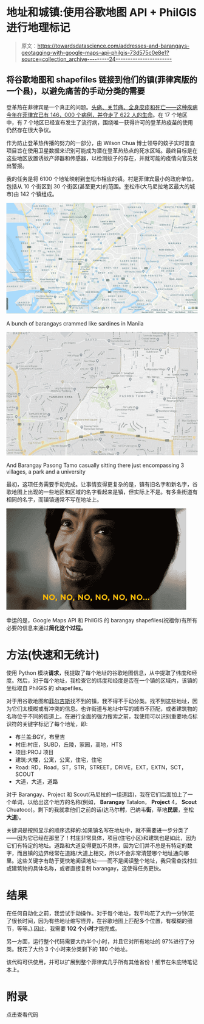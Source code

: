 # 地址和城镇:使用谷歌地图 API + PhilGIS 进行地理标记

> 原文：<https://towardsdatascience.com/addresses-and-barangays-geotagging-with-google-maps-api-philgis-73d575c0e8e1?source=collection_archive---------24----------------------->

## 将谷歌地图和 shapefiles 链接到他们的镇(菲律宾版的一个县)，以避免痛苦的手动分类的需要

登革热在菲律宾是一个真正的问题。[头痛、关节痛、全身皮疹和死亡——这种疾病今年在菲律宾已有 146，000 个病例，并夺走了 622 人的生命](https://www.cnn.com/2019/08/07/health/philippines-dengue-epidemic-intl-hnk/index.html)。在 17 个地区中，有 7 个地区已经宣布发生了流行病，围绕唯一获得许可的登革热疫苗的使用仍然存在很大争议。

作为防止登革热传播的努力的一部分，由 Wilson Chua 博士领导的蚊子实时普查项目旨在使用卫星数据来识别可能成为潜在登革热热点的死水区域。最终目标是在这些地区放置诱蚊产卵器和传感器，以检测蚊子的存在，并就可能的疫情向官员发出警报。

我的任务是将 6100 个地址映射到奎松市相应的镇。村是菲律宾最小的政府单位，包括从 10 个街区到 30 个街区(甚至更大)的范围。奎松市(大马尼拉地区最大的城市)由 142 个镇组成。

![](img/4b7df9e5a877805c202fdc3161b73482.png)

A bunch of barangays crammed like sardines in Manila

![](img/f4119fa028148a7c3625434d763bc255.png)

And Barangay Pasong Tamo casually sitting there just encompassing 3 villages, a park and a university

最初，这项任务需要手动完成。让事情变得更复杂的是，镇有旧名字和新名字，谷歌地图上出现的一些地区和区域的名字看起来是镇，但实际上不是。有多条街道有相同的名字，而镇镇通常不写在地址上。

![](img/97b2a0aa0a1a6c17d3296a7a0cdbb681.png)

幸运的是，Google Maps API 和 PhilGIS 的 barangay shapefiles(祝福你)有所有必要的信息来通过**简化这个过程。**

# 方法(快速和无统计)

使用 Python 模块**请求**，我提取了每个地址的谷歌地图信息，从中提取了纬度和经度。然后，对于每个地址，我检查它的纬度和经度是否在一个镇的区域内，该镇的坐标取自 PhilGIS 的 shapefiles。

对于用谷歌地图和[菲尔吉斯](http://philgis.org/country-barangay/country-barangays-file)找不到的镇，我不得不手动分类。找不到这些地址，因为它们太模糊或有冲突的信息。也许街道与地址中写的城市不匹配，或者建筑物的名称位于不同的街道上。在进行全面的强力搜索之前，我使用可以识别重要地点标识符的关键字标记了每个地址，即:

*   布兰盖:BGY，布里吉
*   村庄:村庄，SUBD，丘陵，家园，高地，HTS
*   项目:PROJ 项目
*   建筑:大楼，公寓，公寓，住宅，住宅
*   Road: RD，Road，ST，STR，STREET，DRIVE，EXT，EXTN，SCT，SCOUT
*   大道，大道，道路

对于 Barangay、Project 和 Scout(马尼拉的一组道路)，我在它们后面加上了一个单词，以给出这个地方的名称(例如， **Barangay** Tatalon， **Project** 4， **Scout** Chuatoco)。剩下的我就拿他们之前的话(达马尔**村**，巴纳韦**街**，草地**民居**，奎松**大道**)。

关键词是按照显示的顺序选择的:如果镇名写在地址中，就不需要进一步分类了——因为它已经在那里了！村庄非常具体，项目(住宅小区)和建筑也是如此，因为它们有特定的地址。道路和大道变得更加不具体，因为它们并不总是有特定的数字，而且镇的边界经常在道路/大道上相交，所以不会非常清楚哪个地址通向哪里。这些关键字有助于更快地阅读地址——而不是阅读整个地址，我只需查找村庄或建筑物的具体名称，或者直接复制 barangay，这使得任务更快。

# 结果

在任何自动化之前，我尝试手动操作。对于每个地址，我平均花了大约一分钟(花了很长时间，因为有些地址缩写怪异，在谷歌地图上匹配多个位置，有模糊的细节，等等。).因此，我需要 **102 个小时**才能完成。

另一方面，运行整个代码需要大约半个小时，并且它对所有地址的 97%进行了分类。我花了大约 3 个小时来分类剩下的 180 个地址。

该代码可供使用，并可以扩展到整个菲律宾几乎所有其他省份！细节在朱庇特笔记本上。

# 附录

点击查看代码